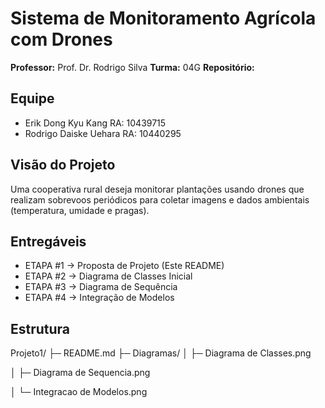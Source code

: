 # Sistema de Monitoramento Agrícola com Drones

**Professor:** Prof. Dr. Rodrigo Silva
**Turma:** 04G
**Repositório:** 

## Equipe
- Erik Dong Kyu Kang RA: 10439715
- Rodrigo Daiske Uehara RA: 10440295

## Visão do Projeto
Uma cooperativa rural deseja monitorar plantações usando drones que realizam sobrevoos periódicos para coletar imagens e dados ambientais (temperatura, umidade e pragas).

## Entregáveis
- ETAPA #1 -> Proposta de Projeto (Este README)
- ETAPA #2 -> Diagrama de Classes Inicial
- ETAPA #3 -> Diagrama de Sequência
- ETAPA #4 -> Integração de Modelos

## Estrutura
Projeto1/
├─ README.md
├─ Diagramas/
│ ├─ Diagrama de Classes.png

│ ├─ Diagrama de Sequencia.png

│ └─ Integracao de Modelos.png
